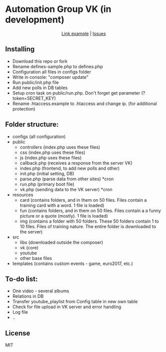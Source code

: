 # Automation Group VK (in development)

<p align="center">
<a href="https://vk.com/eng_day">Link example</a> |
<a href="https://vk.com/alexeykhr">Issues</a>
</p>

## Installing
- Download this repo or fork
- Rename defines-sample.php to defines.php
- Configuration all files in configs folder
- Write in console: "composer update"
- Run public/init.php file
- Add new polls in DB tables
- Setup cron task on public/run.php. Don't forget get parameter (?token=SECRET_KEY)
- Rename .htaccess.example to .htaccess and change ip. (for additional protection)

## Folder structure:
- configs (all configuration)
- public
  - controllers (index.php uses these files)
  - css (index.php uses these files)
  - js (index.php uses these files)
  - callback.php (receives a response from the server VK)
  - index.php (frontend, to add new polls and other)
  - init.php (initial setting, DB)
  - parse.php (parse data from other sites) *cron
  - run.php (primary boot file)
  - vk.php (sending data to the VK server) *cron
- resources
  - card (contains folders, and in them on 50 files. Files contain a training card with a word. 1 file is loaded)
  - fun (contains folders, and in them on 50 files. Files contain a a funny picture or a quote (mostly). 1 file is loaded)
  - img (contains a folder with 50 folders. These 50 folders contain 1 to 10 files. Files of training nature. The entire folder is downloaded to the server)
- src
  - libs (downloaded outside the composer)
  - vk (core)
  - youtube
  - other base files
- templates (contains custom events - game, euro2017, etc.)

## To-do list:
- One video - several albums
- Relations in DB
- Transfer youtube_playlist from Config table in new own table
- Check for file upload in VK server and error handling
- Log file
- ..

## License
MIT
